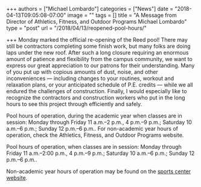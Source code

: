 +++
authors = ["Michael Lombardo"]
categories = ["News"]
date = "2018-04-13T09:05:08-07:00"
image = ""
tags = []
title = "A Message from Director of Athletics, Fitness, and Outdoor Programs Michael Lombardo"
type = "post"
url = "/2018/04/13/reopened-pool-hours/"

+++
Monday marked the official re-opening of the Reed pool! There may still be contractors completing some finish work, but many folks are doing laps under the new roof. After such a long closure requiring an enormous amount of patience and flexibility from the campus community, we want to express our great appreciation to our patrons for their understanding. Many of you put up with copious amounts of dust, noise, and other inconveniences — including changes to your routines, workout and relaxation plans, or your anticipated schedule of P.E. credits — while we all endured the challenges of construction. Finally, I would especially like to recognize the contractors and construction workers who put in the long hours to see this project through efficiently and safely.

Pool hours of operation, during the academic year when classes are in session: Monday through Friday 11 a.m.–2 p.m., 4 p.m.–9 p.m.; Saturday 10 a.m.–6 p.m.; Sunday 12 p.m.–6 p.m.. For non-academic year hours of operation, check the Athletics, Fitness, and Outdoor Programs website.

Pool hours of operation, when classes are in session: Monday through Friday 11 a.m.–2:00 p.m., 4 p.m.–9 p.m.; Saturday 10 a.m.–6 p.m.; Sunday 12 p.m.–6 p.m.. 

Non-academic year hours of operation may be found on the [sports center website](http://www.reed.edu/sports_center/index.html). 